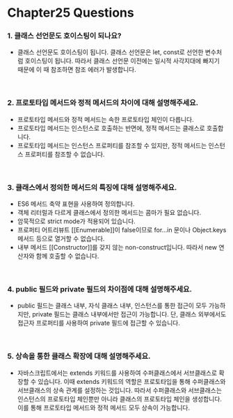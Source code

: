 # Chapter25 Questions

### 1. 클래스 선언문도 호이스팅이 되나요?

- 클래스 선언문도 호이스팅이 됩니다. 클래스 선언문은 let, const로 선언한 변수처럼 호이스팅이 됩니다. 따라서 클래스 선언문 이전에는 일시적 사각지대에 빠지기 때문에 이 때 참조하면 참조 에러가 발생합니다.

<br>

### 2. 프로토타입 메서드와 정적 메서드의 차이에 대해 설명해주세요.

- 프로토타입 메서드와 정적 메서드는 속한 프로토타입 체인이 다릅니다.
- 프로토타입 메서드는 인스턴스로 호출하는 반면에, 정적 메서드는 클래스로 호출합니다.
- 프로토타입 메서드는 인스턴스 프로퍼티를 참조할 수 있지만, 정적 메서드는 인스턴스 프로퍼티를 참조할 수 없습니다.

<br>

### 3. 클래스에서 정의한 메서드의 특징에 대해 설명해주세요.

- ES6 메서드 축약 표현을 사용하여 정의합니다.
- 객체 리터럴과 다르게 클래스에서 정의한 메서드는 콤마가 필요 없습니다.
- 암묵적으로 strict mode가 적용되어 있습니다.
- 프로퍼티 어트리뷰트 \[\[Enumerable]]이 false이므로 for...in 문이나 Object.keys 메서드 등으로 열거할 수 없습니다.
- 내부 메서드 \[\[Constructor]]를 갖지 않는 non-construct입니다. 따라서 new 연산자와 함께 호출할 수 없습니다.

<br>

### 4. public 필드와 private 필드의 차이점에 대해 설명해주세요.

- public 필드는 클래스 내부, 자식 클래스 내부, 인스턴스를 통한 접근이 모두 가능하지만, private 필드는 클래스 내부에서만 접근이 가능합니다. 단, 클래스 외부에서도 접근자 프로퍼티를 사용하여 private 필드에 접근할 수 있습니다.

<br>

### 5. 상속을 통한 클래스 확장에 대해 설명해주세요.

- 자바스크립트에서는 extends 키워드를 사용하여 수퍼클래스에서 서브클래스로 확장할 수 있습니다. 이때 extends 키워드의 역할은 프로토타입을 통해 수퍼클래스와 서브클래스의 상속 관계를 설정하는 것입니다. 따라서 수퍼클래스와 서브클래스는 인스턴스의 프로토타입 체인뿐만 아니라 클래스의 프로토타입 체인을 생성합니다. 이를 통해 프로토타입 메서드와 정적 메서드 모두 상속이 가능합니다.
